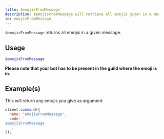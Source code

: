 ```yaml
---
title: $emojisFromMessage
description: $emojisFromMessage will retrieve all emojis given in a message.
id: emojisFromMessage
---
```


`$emojisFromMessage` returns all emojis in a given message.

## Usage

```php
$emojisFromMessage
```

**Please note that your bot has to be present in the guild where the emoji is in.**

## Example(s)

This will return any emojis you give as argument:

```javascript
client.command({
  name: "emojisFromMessage",
  code: `
$emojisFromMessage
  `,
});
```
